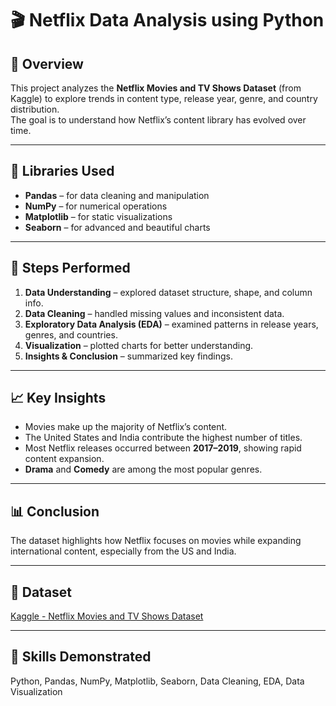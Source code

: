 # 🎬 Netflix Data Analysis using Python  

## 📌 Overview  
This project analyzes the **Netflix Movies and TV Shows Dataset** (from Kaggle) to explore trends in content type, release year, genre, and country distribution.  
The goal is to understand how Netflix’s content library has evolved over time.  

---

## 🧰 Libraries Used  
- **Pandas** – for data cleaning and manipulation  
- **NumPy** – for numerical operations  
- **Matplotlib** – for static visualizations  
- **Seaborn** – for advanced and beautiful charts  

---

## 🧩 Steps Performed  
1. **Data Understanding** – explored dataset structure, shape, and column info.  
2. **Data Cleaning** – handled missing values and inconsistent data.  
3. **Exploratory Data Analysis (EDA)** – examined patterns in release years, genres, and countries.  
4. **Visualization** – plotted charts for better understanding.  
5. **Insights & Conclusion** – summarized key findings.  

---

## 📈 Key Insights  
- Movies make up the majority of Netflix’s content.  
- The United States and India contribute the highest number of titles.  
- Most Netflix releases occurred between **2017–2019**, showing rapid content expansion.  
- **Drama** and **Comedy** are among the most popular genres.  

---

## 📊 Conclusion  
The dataset highlights how Netflix focuses on movies while expanding international content, especially from the US and India.  

---

## 📁 Dataset  
[Kaggle - Netflix Movies and TV Shows Dataset](https://www.kaggle.com/datasets/shivamb/netflix-shows)  

---

## 🧠 Skills Demonstrated  
Python, Pandas, NumPy, Matplotlib, Seaborn, Data Cleaning, EDA, Data Visualization  

